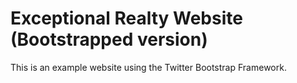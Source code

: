 # Exceptional Realty Website (Bootstrapped version)

This is an example website using the Twitter Bootstrap Framework.